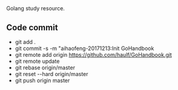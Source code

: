 ## 
Golang study resource.

## Code commit
* git add .
* git commit -s -m "aihaofeng-20171213:Init GoHandbook
* git remote add origin https://github.com/haulf/GoHandbook.git
* git remote update
* git rebase origin/master
* git reset --hard origin/master
* git push origin master
